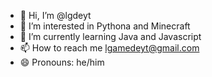 - 👋 Hi, I’m @lgdeyt
- 👀 I’m interested in Pythona and Minecraft
- 🌱 I’m currently learning Java and Javascript
- 📫 How to reach me lgamedeyt@gmail.com
- 😄 Pronouns: he/him
